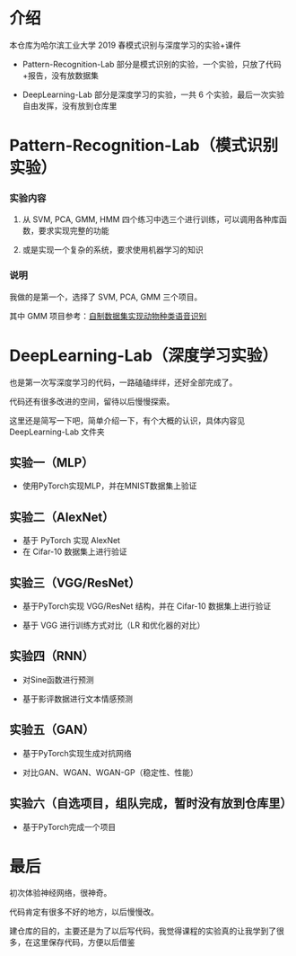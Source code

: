 # 介绍

本仓库为哈尔滨工业大学 2019 春模式识别与深度学习的实验+课件

* Pattern-Recognition-Lab 部分是模式识别的实验，一个实验，只放了代码+报告，没有放数据集

* DeepLearning-Lab 部分是深度学习的实验，一共 6 个实验，最后一次实验自由发挥，没有放到仓库里

# Pattern-Recognition-Lab（模式识别实验）

### 实验内容

1. 从 SVM, PCA, GMM, HMM 四个练习中选三个进行训练，可以调用各种库函数，要求实现完整的功能

2. 或是实现一个复杂的系统，要求使用机器学习的知识

### 说明

我做的是第一个，选择了 SVM, PCA, GMM 三个项目。

其中 GMM 项目参考：[自制数据集实现动物种类语音识别](https://github.com/LiGuiye/MFCC-GMM-python2.7)

# DeepLearning-Lab（深度学习实验）

也是第一次写深度学习的代码，一路磕磕绊绊，还好全部完成了。

代码还有很多改进的空间，留待以后慢慢探索。

这里还是简写一下吧，简单介绍一下，有个大概的认识，具体内容见 DeepLearning-Lab 文件夹

## 实验一（MLP）

* 使用PyTorch实现MLP，并在MNIST数据集上验证

## 实验二（AlexNet）

* 基于 PyTorch 实现 AlexNet
* 在 Cifar-10 数据集上进行验证

## 实验三（VGG/ResNet）

* 基于PyTorch实现 VGG/ResNet 结构，并在 Cifar-10 数据集上进行验证

* 基于 VGG 进行训练方式对比（LR 和优化器的对比）
	
## 实验四（RNN）

* 对Sine函数进行预测

* 基于影评数据进行文本情感预测

## 实验五（GAN）

* 基于PyTorch实现生成对抗网络
	
* 对比GAN、WGAN、WGAN-GP（稳定性、性能）

## 实验六（自选项目，组队完成，暂时没有放到仓库里）

* 基于PyTorch完成一个项目

# 最后

初次体验神经网络，很神奇。

代码肯定有很多不好的地方，以后慢慢改。

建仓库的目的，主要还是为了以后写代码，我觉得课程的实验真的让我学到了很多，在这里保存代码，方便以后借鉴

